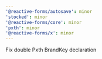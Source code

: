 ```yaml
---
'@reactive-forms/autosave': minor
'stocked': minor
'@reactive-forms/core': minor
'pxth': minor
'@reactive-forms/x': minor
---
```


Fix double Pxth BrandKey declaration
